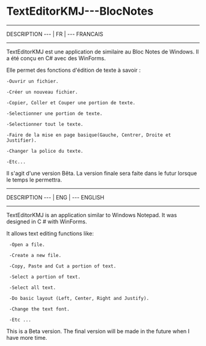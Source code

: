 # TextEditorKMJ---BlocNotes


_____________________________________________________________________________________________________________________________________

DESCRIPTION --- | FR | --- FRANCAIS
_____________________________________________________________________________________________________________________________________

TextEditorKMJ est une application de similaire au Bloc Notes de Windows.
Il a été conçu en C# avec des WinForms.

Elle permet des fonctions d'édition de texte à savoir :



    -Ouvrir un fichier.

    -Créer un nouveau fichier.

    -Copier, Coller et Couper une portion de texte.

    -Selectionner une portion de texte.

    -Selectionner tout le texte.

    -Faire de la mise en page basique(Gauche, Centrer, Droite et Justifier).

    -Changer la police du texte.

    -Etc...



Il s'agit d'une version Bêta. La version finale sera faite dans le futur lorsque le temps le permettra.






_____________________________________________________________________________________________________________________________________

DESCRIPTION --- | ENG | --- ENGLISH
_____________________________________________________________________________________________________________________________________



TextEditorKMJ is an application similar to Windows Notepad.
It was designed in C # with WinForms.

It allows text editing functions like:



     -Open a file.

     -Create a new file.

     -Copy, Paste and Cut a portion of text.

     -Select a portion of text.

     -Select all text.

     -Do basic layout (Left, Center, Right and Justify).

     -Change the text font.

     -Etc ...



This is a Beta version. The final version will be made in the future when I have more time.
